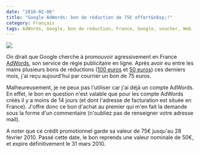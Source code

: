 ```yaml
---
date: "2010-02-06"
title: "Google AdWords: bon de réduction de 75€ offert&nbsp;!"
category: Français
tags: AdWords, Google, bon de reduction, France, Google, voucher, Web
---
```


![]({attach}google-ad-words-75-euros-coupon.jpg)

On dirait que Google cherche à promouvoir agressivement en France
[AdWords](https://adwords.google.com), son service de régie publicitaire en
ligne. Après avoir eu entre les mains plusieurs bons de réductions ([100
euros](https://twitter.com/kdeldycke/status/3169290268) et [50
euros]({filename}/2009/deux-bons-50-euros-offerts-google-adwords.md))
ces derniers mois, j'ai reçu aujourd'hui par courrier un bon de 75 euros.

Malheureusement, je ne peux pas l'utiliser car j'ai déjà un compte AdWords. En
effet, le bon en question n'est valable que pour les compte AdWords créés il y
a moins de 14 jours (et dont l'adresse de facturation est située en France).
J'offre donc ce bon d'achat au premier qui m'en fait la demande sous la forme
d'un commentaire (n'oubliez pas de renseigner votre adresse mail).

A noter que ce crédit promotionnel garde sa valeur de 75€ jusqu'au 28 février
2010. Passé cette date, le bon reprends une valeur nominale de 50€, et expire
définitivement le 31 mars 2010.

